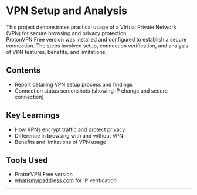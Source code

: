 # VPN Setup and Analysis

This project demonstrates practical usage of a Virtual Private Network (VPN) for secure browsing and privacy protection.  
ProtonVPN Free version was installed and configured to establish a secure connection. The steps involved setup, connection verification, and analysis of VPN features, benefits, and limitations.

## Contents
- Report detailing VPN setup process and findings  
- Connection status screenshots (showing IP change and secure connection)  

## Key Learnings
- How VPNs encrypt traffic and protect privacy  
- Difference in browsing with and without VPN  
- Benefits and limitations of VPN usage  

## Tools Used
- ProtonVPN Free version  
- [whatismyipaddress.com](https://whatismyipaddress.com) for IP verification  

---

